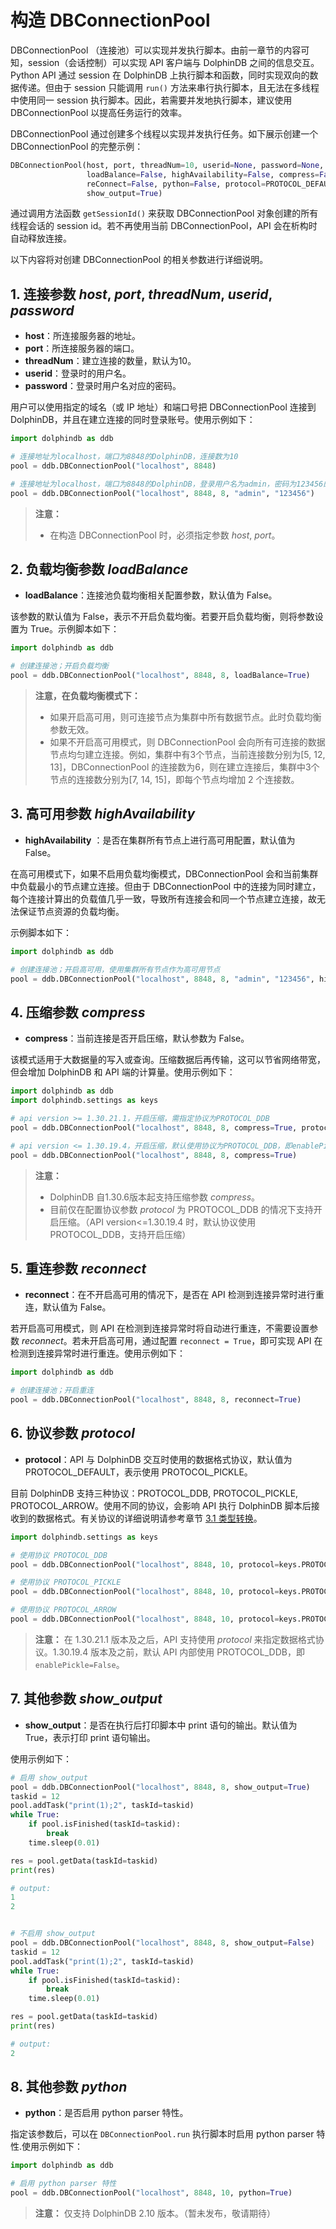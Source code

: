 # 构造 DBConnectionPool

DBConnectionPool （连接池）可以实现并发执行脚本。由前一章节的内容可知，session（会话控制）可以实现 API 客户端与 DolphinDB 之间的信息交互。Python API 通过 session 在 DolphinDB 上执行脚本和函数，同时实现双向的数据传递。但由于 session 只能调用 `run()` 方法来串行执行脚本，且无法在多线程中使用同一 session 执行脚本。因此，若需要并发地执行脚本，建议使用 DBConnectionPool 以提高任务运行的效率。

DBConnectionPool 通过创建多个线程以实现并发执行任务。如下展示创建一个 DBConnectionPool 的完整示例：

```python
DBConnectionPool(host, port, threadNum=10, userid=None, password=None, 
                 loadBalance=False, highAvailability=False, compress=False,  
                 reConnect=False, python=False, protocol=PROTOCOL_DEFAULT,
                 show_output=True)
```

通过调用方法函数 `getSessionId()` 来获取 DBConnectionPool 对象创建的所有线程会话的 session id。若不再使用当前 DBConnectionPool，API 会在析构时自动释放连接。

以下内容将对创建 DBConnectionPool 的相关参数进行详细说明。

## 1. 连接参数 *host*, *port*, *threadNum*, *userid*, *password*

* **host**：所连接服务器的地址。
* **port**：所连接服务器的端口。
* **threadNum**：建立连接的数量，默认为10。
* **userid**：登录时的用户名。
* **password**：登录时用户名对应的密码。

用户可以使用指定的域名（或 IP 地址）和端口号把 DBConnectionPool 连接到 DolphinDB，并且在建立连接的同时登录账号。使用示例如下：

```python
import dolphindb as ddb

# 连接地址为localhost，端口为8848的DolphinDB，连接数为10
pool = ddb.DBConnectionPool("localhost", 8848)

# 连接地址为localhost，端口为8848的DolphinDB，登录用户名为admin，密码为123456的账户，连接数为8
pool = ddb.DBConnectionPool("localhost", 8848, 8, "admin", "123456")
```

> **注意：**
>
> * 在构造 DBConnectionPool 时，必须指定参数 *host*, *port*。

## 2. 负载均衡参数 *loadBalance*

* **loadBalance**：连接池负载均衡相关配置参数，默认值为 False。

该参数的默认值为 False，表示不开启负载均衡。若要开启负载均衡，则将参数设置为 True。示例脚本如下：

```python
import dolphindb as ddb

# 创建连接池；开启负载均衡
pool = ddb.DBConnectionPool("localhost", 8848, 8, loadBalance=True)
```

> **注意，在负载均衡模式下：**
>
> * 如果开启高可用，则可连接节点为集群中所有数据节点。此时负载均衡参数无效。
> * 如果不开启高可用模式，则 DBConnectionPool 会向所有可连接的数据节点均匀建立连接。例如，集群中有3个节点，当前连接数分别为[5, 12, 13]，DBConnectionPool 的连接数为6，则在建立连接后，集群中3个节点的连接数分别为[7, 14, 15]，即每个节点均增加 2 个连接数。

## 3. 高可用参数 *highAvailability*

* **highAvailability** ：是否在集群所有节点上进行高可用配置，默认值为 False。

在高可用模式下，如果不启用负载均衡模式，DBConnectionPool 会和当前集群中负载最小的节点建立连接。但由于 DBConnectionPool 中的连接为同时建立，每个连接计算出的负载值几乎一致，导致所有连接会和同一个节点建立连接，故无法保证节点资源的负载均衡。

示例脚本如下：

```python
import dolphindb as ddb

# 创建连接池；开启高可用，使用集群所有节点作为高可用节点
pool = ddb.DBConnectionPool("localhost", 8848, 8, "admin", "123456", highAvailability=True)
```

## 4. 压缩参数 *compress*

* **compress**：当前连接是否开启压缩，默认参数为 False。

该模式适用于大数据量的写入或查询。压缩数据后再传输，这可以节省网络带宽，但会增加 DolphinDB 和 API 端的计算量。使用示例如下：

```python
import dolphindb as ddb
import dolphindb.settings as keys

# api version >= 1.30.21.1，开启压缩，需指定协议为PROTOCOL_DDB
pool = ddb.DBConnectionPool("localhost", 8848, 8, compress=True, protocol=keys.PROTOCOL_DDB)

# api version <= 1.30.19.4，开启压缩，默认使用协议为PROTOCOL_DDB，即enablePickle=False
pool = ddb.DBConnectionPool("localhost", 8848, 8, compress=True)
```

> **注意：**
>
> * DolphinDB 自1.30.6版本起支持压缩参数 *compress*。
> * 目前仅在配置协议参数 *protocol* 为 PROTOCOL_DDB 的情况下支持开启压缩。（API version<=1.30.19.4 时，默认协议使用PROTOCOL_DDB，支持开启压缩）

## 5. 重连参数 *reconnect*

* **reconnect**：在不开启高可用的情况下，是否在 API 检测到连接异常时进行重连，默认值为 False。

若开启高可用模式，则 API 在检测到连接异常时将自动进行重连，不需要设置参数 *reconnect*。若未开启高可用，通过配置 `reconnect = True`，即可实现 API 在检测到连接异常时进行重连。使用示例如下：

```python
import dolphindb as ddb

# 创建连接池；开启重连
pool = ddb.DBConnectionPool("localhost", 8848, 8, reconnect=True)
```

## 6. 协议参数 *protocol*

* **protocol**：API 与 DolphinDB 交互时使用的数据格式协议，默认值为 PROTOCOL_DEFAULT，表示使用 PROTOCOL_PICKLE。

目前 DolphinDB 支持三种协议：PROTOCOL_DDB, PROTOCOL_PICKLE, PROTOCOL_ARROW。使用不同的协议，会影响 API 执行 DolphinDB 脚本后接收到的数据格式。有关协议的详细说明请参考章节 [3.1 类型转换](../../3_AdvancedOperations/3.1_DataTypeCasting/3.1.0_TypeCasting.md)。

```python
import dolphindb.settings as keys

# 使用协议 PROTOCOL_DDB
pool = ddb.DBConnectionPool("localhost", 8848, 10, protocol=keys.PROTOCOL_DDB)

# 使用协议 PROTOCOL_PICKLE
pool = ddb.DBConnectionPool("localhost", 8848, 10, protocol=keys.PROTOCOL_PICKLE)

# 使用协议 PROTOCOL_ARROW
pool = ddb.DBConnectionPool("localhost", 8848, 10, protocol=keys.PROTOCOL_ARROW)
```

> **注意：** 在 1.30.21.1 版本及之后，API 支持使用 *protocol* 来指定数据格式协议。1.30.19.4 版本及之前，默认 API 内部使用 PROTOCOL_DDB，即 `enablePickle=False`。

## 7. 其他参数 *show_output*

* **show_output**：是否在执行后打印脚本中 print 语句的输出。默认值为 True，表示打印 print 语句输出。

使用示例如下：

```python
# 启用 show_output
pool = ddb.DBConnectionPool("localhost", 8848, 8, show_output=True)
taskid = 12
pool.addTask("print(1);2", taskId=taskid)
while True:
    if pool.isFinished(taskId=taskid):
        break
    time.sleep(0.01)

res = pool.getData(taskId=taskid)
print(res)

# output:
1
2


# 不启用 show_output
pool = ddb.DBConnectionPool("localhost", 8848, 8, show_output=False)
taskid = 12
pool.addTask("print(1);2", taskId=taskid)
while True:
    if pool.isFinished(taskId=taskid):
        break
    time.sleep(0.01)

res = pool.getData(taskId=taskid)
print(res)

# output:
2
```

## 8. 其他参数 *python*

* **python**：是否启用 python parser 特性。

指定该参数后，可以在 `DBConnectionPool.run` 执行脚本时启用 python parser 特性.使用示例如下：

```python
import dolphindb as ddb

# 启用 python parser 特性
pool = ddb.DBConnectionPool("localhost", 8848, 10, python=True)
```

> **注意：** 仅支持 DolphinDB 2.10 版本。（暂未发布，敬请期待）
